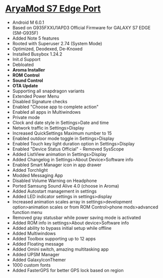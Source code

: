 
# [AryaMod S7 Edge Port](http://forum.xda-developers.com/galaxy-note-3/development/rom-aryamod-v1-3-tw-lollipop-5-1-1-t3326976)

  - Android M 6.0.1
  - Based on G935FXXU1APD3 Official Firmware for GALAXY S7 EDGE (SM-G935F)
  - Added Note 5 features 
  - Rooted with Superuser 2.74 (System Mode)
  - Optimized, Deodexed, De-Knoxed
  - Installed Busybox 1.24.2
  - Init.d Support
  - Debloated
  - **Aroma Installer**
  - **ROM Control**
  - **Sound Control**
  - **OTA Update**
  - Supporting all snapdragon variants 
  - Extended Power Menu
  - Disabled Signature checks
  - Enabled "Choose app to complete action"
  - Enabled all apps in Multiwindows 
  - Private mode
  - Clock and date style in Settings>Date and time
  - Network traffic in Settings>Display
  - Increased QuickSettings Maximum number to 15 
  - Enabled outdoor mode toggle in Settings>Display
  - Enabled Touch key light duration option in Settings>Display
  - Enabled "Device Status Official" - Removed SysScope
  - Added ListView animation in Settings>Display
  - Added Changelog in Settings>About Device>Software info 
  - Enabled Smart Manager icon in app drawer 
  - Added Torchlight
  - Modded Messaging App
  - Disabled Volume Warning on Headphone
  - Ported Samsung Sound Alive 4.0 (choose in Aroma)
  - Added Autostart management in settings
  - Added LED indicator settings in settings>display
  - Increased animation scales array in settings>development option>animation scales or from ROM Control>phone mods>advanced function menu
  - Removed gray statusbar while power saving mode is activated
  - Added ROM info in settings>About device>Software info
  - Added ability to bypass initial setup while offline 
  - Added Multiwindows 
  - Added Toolbox supporting up to 12 apps
  - Added Floating message
  - Added Omini switch, amazing multitasking app
  - Added UPSM Manager 
  - Added GalaxyIconThemer
  - 1000 custom fonts
  - Added FasterGPS for better GPS lock based on region 
